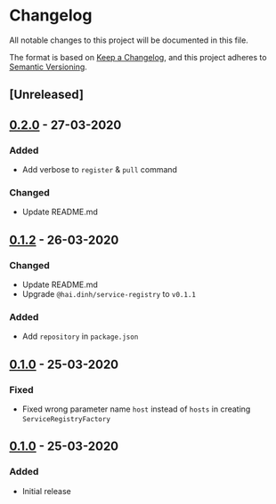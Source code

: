 # Changelog
All notable changes to this project will be documented in this file.

The format is based on [Keep a Changelog](https://keepachangelog.com/en/1.0.0/),
and this project adheres to [Semantic Versioning](https://semver.org/spec/v2.0.0.html).


## [Unreleased]

## [0.2.0] - 27-03-2020

### Added

- Add verbose to `register` & `pull` command

### Changed

- Update README.md

## [0.1.2] - 26-03-2020

### Changed

- Update README.md
- Upgrade `@hai.dinh/service-registry` to `v0.1.1`

### Added

- Add `repository` in `package.json`

## [0.1.0] - 25-03-2020

### Fixed

- Fixed wrong parameter name `host` instead of `hosts` in creating `ServiceRegistryFactory`

## [0.1.0] - 25-03-2020

### Added

- Initial release

[0.2.0]: https://github.com/GeminiWind/service-registry-cli/compare/v0.1.2...v0.2.0
[0.1.2]: https://github.com/GeminiWind/service-registry-cli/compare/v0.1.1...v0.1.2
[0.1.1]: https://github.com/GeminiWind/service-registry-cli/compare/v0.1.0...v0.1.1
[0.1.0]: https://github.com/GeminiWind/service-registry-cli/releases/tag/v0.1.0